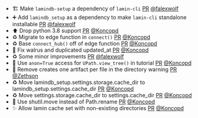 - 🏗️ Make `lamindb-setup` a dependency of `lamin-cli` [PR](https://github.com/laminlabs/lamindb/pull/2021) [@falexwolf](https://github.com/falexwolf)
- ➕ Add `lamindb_setup` as a dependency to make `lamin-cli` standalone installable [PR](https://github.com/laminlabs/lamin-cli/pull/87) [@falexwolf](https://github.com/falexwolf)
- ⬆️ Drop python 3.8 support [PR](https://github.com/laminlabs/lamindb-setup/pull/880) [@Koncopd](https://github.com/Koncopd)
- ♻️ Migrate to edge function in `connect()` [PR](https://github.com/laminlabs/lamindb/pull/2017) [@Koncopd](https://github.com/Koncopd)
- ♻️ Base `connect_hub()` off of edge function [PR](https://github.com/laminlabs/lamindb-setup/pull/879) [@Koncopd](https://github.com/Koncopd)
- 🐛 Fix walrus and duplicated updated_at [PR](https://github.com/laminlabs/lamindb/pull/2020) [@Koncopd](https://github.com/Koncopd)
- ♻️ Some minor improvements [PR](https://github.com/laminlabs/lamindb/pull/2018) [@falexwolf](https://github.com/falexwolf)
- 📝 Use `anon=True` access for `UPath.view_tree()` in tutorial [PR](https://github.com/laminlabs/lamindb/pull/2016) [@Koncopd](https://github.com/Koncopd)
- 🎨 Remove creates one artifact per file in the directory warning [PR](https://github.com/laminlabs/lamindb/pull/2015) [@Zethson](https://github.com/Zethson)
- ♻️ Move lamindb_setup.settings.storage.cache_dir to lamindb_setup.settings.cache_dir [PR](https://github.com/laminlabs/lamindb/pull/2013) [@Koncopd](https://github.com/Koncopd)
- ♻️ Move settings.storage.cache_dir to settings.cache_dir [PR](https://github.com/laminlabs/lamindb-setup/pull/875) [@Koncopd](https://github.com/Koncopd)
- 🐛 Use shutil.move instead of Path.rename [PR](https://github.com/laminlabs/lamin-cli/pull/86) [@Koncopd](https://github.com/Koncopd)
- ✨ Allow lamin cache set with non-existing directories [PR](https://github.com/laminlabs/lamin-cli/pull/85) [@Koncopd](https://github.com/Koncopd)
